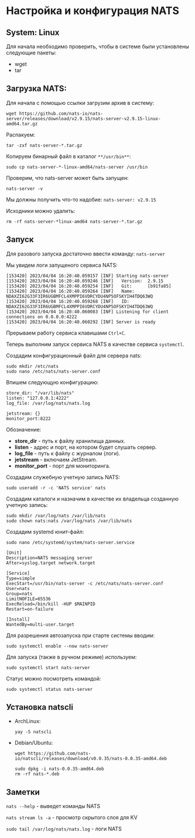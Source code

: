 # Настройка и конфигурация NATS

## System: Linux

Для начала необходимо проверить, чтобы в системе были установлены следующие пакеты:

* wget
* tar

## Загрузка NATS:

Для начала с помощью ссылки загрузим архив в систему:

```
wget https://github.com/nats-io/nats-server/releases/download/v2.9.15/nats-server-v2.9.15-linux-amd64.tar.gz
```

Распакуем:

```
tar -zxf nats-server-*.tar.gz
```

Копируем бинарный файл в каталог `**/usr/bin**`:

```
sudo cp nats-server-*-linux-amd64/nats-server /usr/bin
```

Проверим, что nats-server может быть запущен:

```
nats-server -v
```

Мы должны получить что-то надобие: `nats-server: v2.9.15`

Исходники можно удалить:

```
rm -rf nats-server-*linux-amd64 nats-server-*.tar.gz
```

## Запуск

Для разового запуска достаточно ввести команду: `nats-server`

Мы увидем логи запущеного сервиса NATS:

```
[153420] 2023/04/04 16:20:40.059157 [INF] Starting nats-server  
[153420] 2023/04/04 16:20:40.059246 [INF]   Version:  2.9.15  
[153420] 2023/04/04 16:20:40.059254 [INF]   Git:      [b91fa85]  
[153420] 2023/04/04 16:20:40.059264 [INF]   Name:     NDAXZI62G33F3IR6UGBMFCL4XMPPI6VDRCYDU4NP5OFSKYIH4TDQ63WQ  
[153420] 2023/04/04 16:20:40.059268 [INF]   ID:       NDAXZI62G33F3IR6UGBMFCL4XMPPI6VDRCYDU4NP5OFSKYIH4TDQ63WQ  
[153420] 2023/04/04 16:20:40.060083 [INF] Listening for client connections on 0.0.0.0:4222  
[153420] 2023/04/04 16:20:40.060292 [INF] Server is ready
```

Прерываем работу сервиса клавишами `Ctrl+C`.

Теперь выполним запуск сервиса NATS в качестве сервиса `systemctl`.

Создадим конфигурационный файл для сервера nats:

```
sudo mkdir /etc/nats
sudo nano /etc/nats/nats-server.conf
```

Впишем следующую конфигурацию:

```
store_dir: "/var/lib/nats"
listen: "127.0.0.1:4222"
log_file: /var/log/nats/nats.log

jetstream: {}
monitor_port:8222
```

Обозначение:
- **store_dir** - путь к файлу хранилища данных.
- **listen** - адрес и порт, на котором будет слушать сервер.
- **log_file** - путь к файлу с журналом (логи).
- **jetstream** - включаем JetStream.
- **monitor_port** - порт для мониторинга.

Создадим служебную учетную запись NATS:

```
sudo useradd -r -c 'NATS service' nats
```

Создадим каталоги и назначим в качестве их владельца созданную учетную запись:

```
sudo mkdir /var/log/nats /var/lib/nats
sudo chown nats:nats /var/log/nats /var/lib/nats
```

Создадим systemd юнит-файл:

```
sudo nano /etc/systemd/system/nats-server.service
```

```
[Unit]  
Description=NATS messaging server  
After=syslog.target network.target  
  
[Service]  
Type=simple  
ExecStart=/usr/bin/nats-server -c /etc/nats/nats-server.conf  
User=nats  
Group=nats  
LimitNOFILE=65536  
ExecReload=/bin/kill -HUP $MAINPID  
Restart=on-failure  
  
[Install]  
WantedBy=multi-user.target
```

Для разрешения автозапуска при старте системы вводим:

```
sudo systemctl enable --now nats-server
```

Для запуска (также в ручном режиме) используем:

```
sudo systemctl start nats-server
```

Статус можно посмотреть командой:

```
sudo systemctl status nats-server
```

## Установка natscli

- ArchLinux:

    ```
    yay -S natscli
    ```

- Debian/Ubuntu:

    ```
    wget https://github.com/nats-io/natscli/releases/download/v0.0.35/nats-0.0.35-amd64.deb
    
    sudo dpkg -i nats-0.0.35-amd64.deb
    rm -rf nats-*.deb
    ```

## Заметки

`nats --help` - выведет команды NATS

`nats stream ls -a` - просмотр скрытого слоя для KV

`sudo tail /var/log/nats/nats.log` - логи NATS

